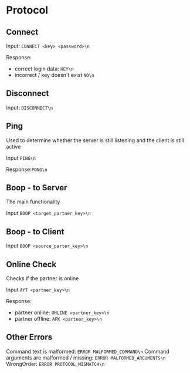 # Protocol

## Connect
Input: `CONNECT <key> <password>\n`

Response:
- correct login data: `HEY\n`
- incorrect / key doesn't exist `NO\n`

## Disconnect
Input: `DISCONNECT\n`

## Ping
Used to determine whether the server is still listening and the client is still active

Input `PING\n`

Response:`PONG\n`

## Boop - to Server
The main functionality

Input `BOOP <target_partner_key>\n`

## Boop - to Client

Input `BOOP <source_parter_key>\n`

## Online Check
Checks if the partner is online

Input `AYT <partner_key>\n`

Response:
- partner online: `ONLINE <partner_key>\n`
- partner offline: `AFK <partner_key>\n`

## Other Errors
Command text is malformed: `ERROR MALFORMED_COMMAND\n`
Command arguments are malformed / missing: `ERROR MALFORMED_ARGUMENTS\n`
WrongOrder: `ERROR PROTOCOL_MISMATCH\n`